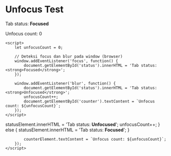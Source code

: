 <!DOCTYPE html>
<html lang="en">
<head>
    <meta charset="UTF-8">
    <meta name="viewport" content="width=device-width, initial-scale=1.0">
    <title>Unfocus Test</title>
</head>
<body>
    <h1>Unfocus Test</h1>
    <p id="status">Tab status: <strong>Focused</strong></p>
    <p id="counter">Unfocus count: 0</p>

    <script>
        let unfocusCount = 0;

        // Deteksi focus dan blur pada window (browser)
        window.addEventListener('focus', function() {
            document.getElementById('status').innerHTML = 'Tab status: <strong>Focused</strong>';
        });

        window.addEventListener('blur', function() {
            document.getElementById('status').innerHTML = 'Tab status: <strong>Unfocused</strong>';
            unfocusCount++;
            document.getElementById('counter').textContent = `Unfocus count: ${unfocusCount}`;
        });
    </script>
</body>
</html>statusElement.innerHTML = 'Tab status: <strong>Unfocused</strong>';
                unfocusCount++;
            } else {
                statusElement.innerHTML = 'Tab status: <strong>Focused</strong>';
            }

            counterElement.textContent = `Unfocus count: ${unfocusCount}`;
        });
    </script>
</body>
</html>
